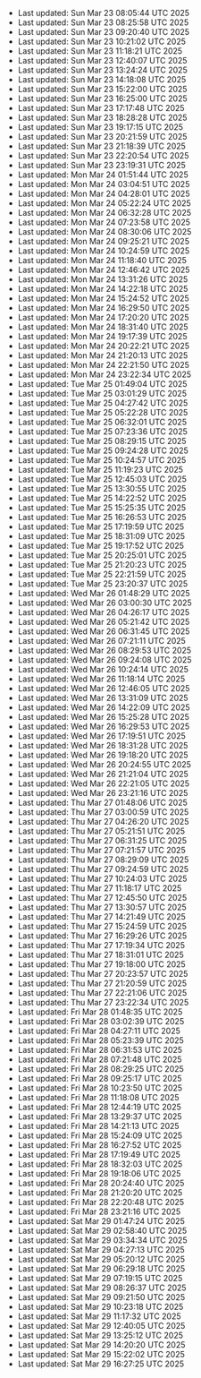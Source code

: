 
- Last updated: Sun Mar 23 08:05:44 UTC 2025
- Last updated: Sun Mar 23 08:25:58 UTC 2025
- Last updated: Sun Mar 23 09:20:40 UTC 2025
- Last updated: Sun Mar 23 10:21:02 UTC 2025
- Last updated: Sun Mar 23 11:18:21 UTC 2025
- Last updated: Sun Mar 23 12:40:07 UTC 2025
- Last updated: Sun Mar 23 13:24:24 UTC 2025
- Last updated: Sun Mar 23 14:18:08 UTC 2025
- Last updated: Sun Mar 23 15:22:00 UTC 2025
- Last updated: Sun Mar 23 16:25:00 UTC 2025
- Last updated: Sun Mar 23 17:17:48 UTC 2025
- Last updated: Sun Mar 23 18:28:28 UTC 2025
- Last updated: Sun Mar 23 19:17:15 UTC 2025
- Last updated: Sun Mar 23 20:21:59 UTC 2025
- Last updated: Sun Mar 23 21:18:39 UTC 2025
- Last updated: Sun Mar 23 22:20:54 UTC 2025
- Last updated: Sun Mar 23 23:19:31 UTC 2025
- Last updated: Mon Mar 24 01:51:44 UTC 2025
- Last updated: Mon Mar 24 03:04:51 UTC 2025
- Last updated: Mon Mar 24 04:28:01 UTC 2025
- Last updated: Mon Mar 24 05:22:24 UTC 2025
- Last updated: Mon Mar 24 06:32:28 UTC 2025
- Last updated: Mon Mar 24 07:23:58 UTC 2025
- Last updated: Mon Mar 24 08:30:06 UTC 2025
- Last updated: Mon Mar 24 09:25:21 UTC 2025
- Last updated: Mon Mar 24 10:24:59 UTC 2025
- Last updated: Mon Mar 24 11:18:40 UTC 2025
- Last updated: Mon Mar 24 12:46:42 UTC 2025
- Last updated: Mon Mar 24 13:31:26 UTC 2025
- Last updated: Mon Mar 24 14:22:18 UTC 2025
- Last updated: Mon Mar 24 15:24:52 UTC 2025
- Last updated: Mon Mar 24 16:29:50 UTC 2025
- Last updated: Mon Mar 24 17:20:20 UTC 2025
- Last updated: Mon Mar 24 18:31:40 UTC 2025
- Last updated: Mon Mar 24 19:17:39 UTC 2025
- Last updated: Mon Mar 24 20:22:21 UTC 2025
- Last updated: Mon Mar 24 21:20:13 UTC 2025
- Last updated: Mon Mar 24 22:21:50 UTC 2025
- Last updated: Mon Mar 24 23:22:34 UTC 2025
- Last updated: Tue Mar 25 01:49:04 UTC 2025
- Last updated: Tue Mar 25 03:01:29 UTC 2025
- Last updated: Tue Mar 25 04:27:42 UTC 2025
- Last updated: Tue Mar 25 05:22:28 UTC 2025
- Last updated: Tue Mar 25 06:32:01 UTC 2025
- Last updated: Tue Mar 25 07:23:36 UTC 2025
- Last updated: Tue Mar 25 08:29:15 UTC 2025
- Last updated: Tue Mar 25 09:24:28 UTC 2025
- Last updated: Tue Mar 25 10:24:57 UTC 2025
- Last updated: Tue Mar 25 11:19:23 UTC 2025
- Last updated: Tue Mar 25 12:45:03 UTC 2025
- Last updated: Tue Mar 25 13:30:55 UTC 2025
- Last updated: Tue Mar 25 14:22:52 UTC 2025
- Last updated: Tue Mar 25 15:25:35 UTC 2025
- Last updated: Tue Mar 25 16:26:53 UTC 2025
- Last updated: Tue Mar 25 17:19:59 UTC 2025
- Last updated: Tue Mar 25 18:31:09 UTC 2025
- Last updated: Tue Mar 25 19:17:52 UTC 2025
- Last updated: Tue Mar 25 20:25:01 UTC 2025
- Last updated: Tue Mar 25 21:20:23 UTC 2025
- Last updated: Tue Mar 25 22:21:59 UTC 2025
- Last updated: Tue Mar 25 23:20:37 UTC 2025
- Last updated: Wed Mar 26 01:48:29 UTC 2025
- Last updated: Wed Mar 26 03:00:30 UTC 2025
- Last updated: Wed Mar 26 04:26:17 UTC 2025
- Last updated: Wed Mar 26 05:21:42 UTC 2025
- Last updated: Wed Mar 26 06:31:45 UTC 2025
- Last updated: Wed Mar 26 07:21:11 UTC 2025
- Last updated: Wed Mar 26 08:29:53 UTC 2025
- Last updated: Wed Mar 26 09:24:08 UTC 2025
- Last updated: Wed Mar 26 10:24:14 UTC 2025
- Last updated: Wed Mar 26 11:18:14 UTC 2025
- Last updated: Wed Mar 26 12:46:05 UTC 2025
- Last updated: Wed Mar 26 13:31:09 UTC 2025
- Last updated: Wed Mar 26 14:22:09 UTC 2025
- Last updated: Wed Mar 26 15:25:28 UTC 2025
- Last updated: Wed Mar 26 16:29:53 UTC 2025
- Last updated: Wed Mar 26 17:19:51 UTC 2025
- Last updated: Wed Mar 26 18:31:28 UTC 2025
- Last updated: Wed Mar 26 19:18:20 UTC 2025
- Last updated: Wed Mar 26 20:24:55 UTC 2025
- Last updated: Wed Mar 26 21:21:04 UTC 2025
- Last updated: Wed Mar 26 22:21:05 UTC 2025
- Last updated: Wed Mar 26 23:21:16 UTC 2025
- Last updated: Thu Mar 27 01:48:06 UTC 2025
- Last updated: Thu Mar 27 03:00:59 UTC 2025
- Last updated: Thu Mar 27 04:26:20 UTC 2025
- Last updated: Thu Mar 27 05:21:51 UTC 2025
- Last updated: Thu Mar 27 06:31:25 UTC 2025
- Last updated: Thu Mar 27 07:21:57 UTC 2025
- Last updated: Thu Mar 27 08:29:09 UTC 2025
- Last updated: Thu Mar 27 09:24:59 UTC 2025
- Last updated: Thu Mar 27 10:24:03 UTC 2025
- Last updated: Thu Mar 27 11:18:17 UTC 2025
- Last updated: Thu Mar 27 12:45:50 UTC 2025
- Last updated: Thu Mar 27 13:30:57 UTC 2025
- Last updated: Thu Mar 27 14:21:49 UTC 2025
- Last updated: Thu Mar 27 15:24:59 UTC 2025
- Last updated: Thu Mar 27 16:29:26 UTC 2025
- Last updated: Thu Mar 27 17:19:34 UTC 2025
- Last updated: Thu Mar 27 18:31:01 UTC 2025
- Last updated: Thu Mar 27 19:18:00 UTC 2025
- Last updated: Thu Mar 27 20:23:57 UTC 2025
- Last updated: Thu Mar 27 21:20:59 UTC 2025
- Last updated: Thu Mar 27 22:21:06 UTC 2025
- Last updated: Thu Mar 27 23:22:34 UTC 2025
- Last updated: Fri Mar 28 01:48:35 UTC 2025
- Last updated: Fri Mar 28 03:02:39 UTC 2025
- Last updated: Fri Mar 28 04:27:11 UTC 2025
- Last updated: Fri Mar 28 05:23:39 UTC 2025
- Last updated: Fri Mar 28 06:31:53 UTC 2025
- Last updated: Fri Mar 28 07:21:48 UTC 2025
- Last updated: Fri Mar 28 08:29:25 UTC 2025
- Last updated: Fri Mar 28 09:25:17 UTC 2025
- Last updated: Fri Mar 28 10:23:50 UTC 2025
- Last updated: Fri Mar 28 11:18:08 UTC 2025
- Last updated: Fri Mar 28 12:44:19 UTC 2025
- Last updated: Fri Mar 28 13:29:37 UTC 2025
- Last updated: Fri Mar 28 14:21:13 UTC 2025
- Last updated: Fri Mar 28 15:24:09 UTC 2025
- Last updated: Fri Mar 28 16:27:52 UTC 2025
- Last updated: Fri Mar 28 17:19:49 UTC 2025
- Last updated: Fri Mar 28 18:32:03 UTC 2025
- Last updated: Fri Mar 28 19:18:06 UTC 2025
- Last updated: Fri Mar 28 20:24:40 UTC 2025
- Last updated: Fri Mar 28 21:20:20 UTC 2025
- Last updated: Fri Mar 28 22:20:48 UTC 2025
- Last updated: Fri Mar 28 23:21:16 UTC 2025
- Last updated: Sat Mar 29 01:47:24 UTC 2025
- Last updated: Sat Mar 29 02:58:40 UTC 2025
- Last updated: Sat Mar 29 03:34:34 UTC 2025
- Last updated: Sat Mar 29 04:27:13 UTC 2025
- Last updated: Sat Mar 29 05:20:12 UTC 2025
- Last updated: Sat Mar 29 06:29:18 UTC 2025
- Last updated: Sat Mar 29 07:19:15 UTC 2025
- Last updated: Sat Mar 29 08:26:37 UTC 2025
- Last updated: Sat Mar 29 09:21:50 UTC 2025
- Last updated: Sat Mar 29 10:23:18 UTC 2025
- Last updated: Sat Mar 29 11:17:32 UTC 2025
- Last updated: Sat Mar 29 12:40:05 UTC 2025
- Last updated: Sat Mar 29 13:25:12 UTC 2025
- Last updated: Sat Mar 29 14:20:20 UTC 2025
- Last updated: Sat Mar 29 15:22:02 UTC 2025
- Last updated: Sat Mar 29 16:27:25 UTC 2025
